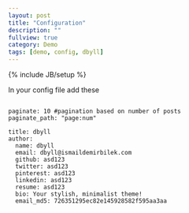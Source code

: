 ```yaml
---
layout: post
title: "Configuration"
description: ""
fullview: true
category: Demo
tags: [demo, config, dbyll]
---
```

{% include JB/setup %}

In your config file add these

<pre>
<code>
paginate: 10 #pagination based on number of posts
paginate_path: "page:num"

title: dbyll
author:
  name: dbyll
  email: dbyll@ismaildemirbilek.com
  github: asd123
  twitter: asd123
  pinterest: asd123
  linkedin: asd123
  resume: asd123
  bio: Your stylish, minimalist theme!
  email_md5: 726351295ec82e145928582f595aa3aa
</code>
</pre>
